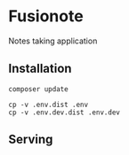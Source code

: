 # Fusionote

Notes taking application

## Installation

```shell
composer update
```

```shell
cp -v .env.dist .env
cp -v .env.dev.dist .env.dev
```

## Serving

